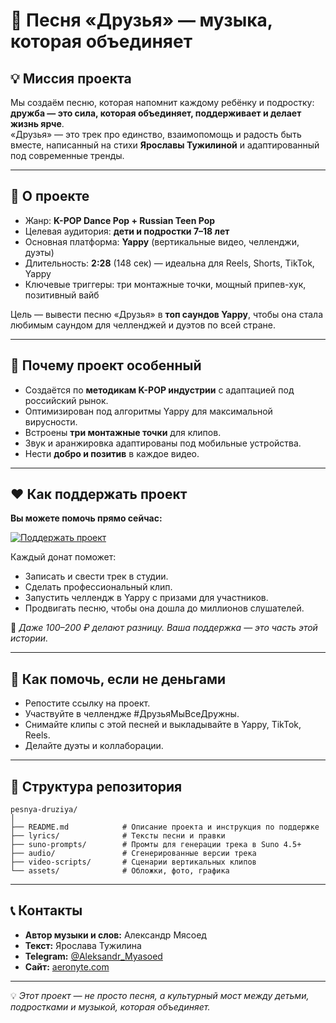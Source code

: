 # 🎵 Песня «Друзья» — музыка, которая объединяет

## 💡 Миссия проекта
Мы создаём песню, которая напомнит каждому ребёнку и подростку:  
**дружба — это сила, которая объединяет, поддерживает и делает жизнь ярче**.  
«Друзья» — это трек про единство, взаимопомощь и радость быть вместе, написанный на стихи **Ярославы Тужилиной** и адаптированный под современные тренды.

---

## 📌 О проекте
- Жанр: **K-POP Dance Pop + Russian Teen Pop**
- Целевая аудитория: **дети и подростки 7–18 лет**
- Основная платформа: **Yappy** (вертикальные видео, челленджи, дуэты)
- Длительность: **2:28** (148 сек) — идеальна для Reels, Shorts, TikTok, Yappy
- Ключевые триггеры: три монтажные точки, мощный припев-хук, позитивный вайб

Цель — вывести песню «Друзья» в **топ саундов Yappy**, чтобы она стала любимым саундом для челленджей и дуэтов по всей стране.

---

## 🚀 Почему проект особенный
- Создаётся по **методикам K-POP индустрии** с адаптацией под российский рынок.
- Оптимизирован под алгоритмы Yappy для максимальной вирусности.
- Встроены **три монтажные точки** для клипов.
- Звук и аранжировка адаптированы под мобильные устройства.
- Нести **добро и позитив** в каждое видео.

---

## ❤️ Как поддержать проект

**Вы можете помочь прямо сейчас:**

[![Поддержать проект](https://img.shields.io/badge/❤️%20Поддержать%20проект-d94f4f?style=for-the-badge)](https://donation.aeronyte.com/)

Каждый донат поможет:
- Записать и свести трек в студии.
- Сделать профессиональный клип.
- Запустить челлендж в Yappy с призами для участников.
- Продвигать песню, чтобы она дошла до миллионов слушателей.

💬 *Даже 100–200 ₽ делают разницу. Ваша поддержка — это часть этой истории.*

---

## 🤝 Как помочь, если не деньгами
- Репостите ссылку на проект.
- Участвуйте в челлендже #ДрузьяМыВсеДружны.
- Снимайте клипы с этой песней и выкладывайте в Yappy, TikTok, Reels.
- Делайте дуэты и коллаборации.

---

## 📂 Структура репозитория
```
pesnya-druziya/
│
├── README.md            # Описание проекта и инструкция по поддержке
├── lyrics/              # Тексты песни и правки
├── suno-prompts/        # Промты для генерации трека в Suno 4.5+
├── audio/               # Сгенерированные версии трека
├── video-scripts/       # Сценарии вертикальных клипов
└── assets/              # Обложки, фото, графика
```

---

## 📞 Контакты
- **Автор музыки и слов:** Александр Мясоед  
- **Текст:** Ярослава Тужилина  
- **Telegram:** [@Aleksandr_Myasoed](https://t.me/Aleksandr_Myasoed)  
- **Сайт:** [aeronyte.com](https://aeronyte.com)  

---
💡 *Этот проект — не просто песня, а культурный мост между детьми, подростками и музыкой, которая объединяет.*
